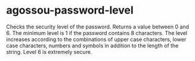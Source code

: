 # agossou-password-level

Checks the security level of the password.
Returns a value between 0 and 6. The minimum level is 1 if the password contains 8 characters. The level increases according to the combinations of upper case characters, lower case characters, numbers and symbols in addition to the length of the string. Level 6 is extremely secure.
